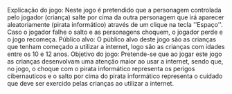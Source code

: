 Explicação do jogo: Neste jogo é pretendido que a personagem controlada pelo jogador (criança) salte por cima da outra personagem que irá aparecer aleatoriamente (pirata informático) através de um clique na tecla ''Espaço''. Caso o jogador falhe o salto e as personagens choquem, o jogador perde e o jogo recomeça.
Público alvo: O público alvo deste jogo são as crianças que tenham começado a utilizar a internet, logo são as crianças com idades entre os 10 e 12 anos. 
Objetivo do jogo: Pretende-se que ao jogar este jogo as crianças desenvolvam uma atenção maior ao usar a internet, sendo que, no jogo, o choque com o pirata informático representa os perigos cibernauticos e o salto por cima do pirata informático representa o cuidado que deve ser exercido pelas crianças ao utilizar a internet.
